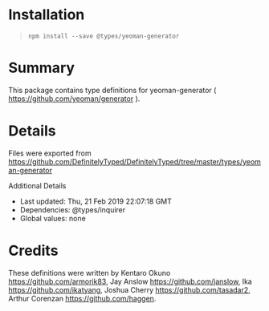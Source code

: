 # Installation
> `npm install --save @types/yeoman-generator`

# Summary
This package contains type definitions for yeoman-generator ( https://github.com/yeoman/generator ).

# Details
Files were exported from https://github.com/DefinitelyTyped/DefinitelyTyped/tree/master/types/yeoman-generator

Additional Details
 * Last updated: Thu, 21 Feb 2019 22:07:18 GMT
 * Dependencies: @types/inquirer
 * Global values: none

# Credits
These definitions were written by Kentaro Okuno <https://github.com/armorik83>, Jay Anslow <https://github.com/janslow>, Ika <https://github.com/ikatyang>, Joshua Cherry <https://github.com/tasadar2>, Arthur Corenzan <https://github.com/haggen>.
